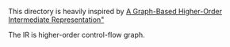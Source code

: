This directory is heavily inspired by
[A Graph-Based Higher-Order Intermediate Representation"][1]

The IR is higher-order control-flow graph.

[1]: http://compilers.cs.uni-saarland.de/papers/lkh15_cgo.pdf

